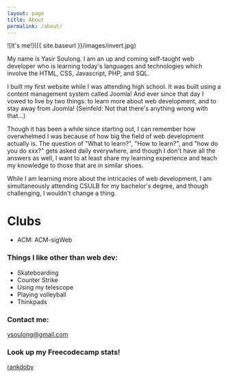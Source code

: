 ```yaml
---
layout: page
title: About
permalink: /about/
---
```


![It's me!]({{ site.baseurl }}/images/invert.jpg)

My name is Yasir Soulong. I am an up and coming self-taught web developer who is learning today's languages and technologies which involve the HTML, CSS, Javascript, PHP, and SQL. 

I built my first website while I was attending high school. It was built using a content management system called Joomla! And ever since that day I vowed to live by two things: to learn more about web development, and to stay away from Joomla! (Seinfeld: Not that there's anything wrong with that...)

Though it has been a while since starting out, I can remember how overwhelmed I was because of how big the field of web development actually is. The question of "What to learn?", "How to learn?", and "how do you do xxx?" gets asked daily everywhere, and though I don't have all the answers as well, I want to at least share my learning experience and teach my knowledge to those that are in similar shoes.

While I am learning more about the intricacies of web development, I am simultaneously attending CSULB for my bachelor's degree, and though challenging, I wouldn't change a thing. 

# Clubs
- ACM: ACM-sigWeb

### Things I like other than web dev: 

- Skateboarding
- Counter Strike
- Using my telescope
- Playing volleyball 
- Thinkpads

### Contact me:

[ysoulong@gmail.com](mailto:ysoulong@gmail.com)

### Look up my Freecodecamp stats!

[rankdoby](https://www.freecodecamp.com/rankdoby)